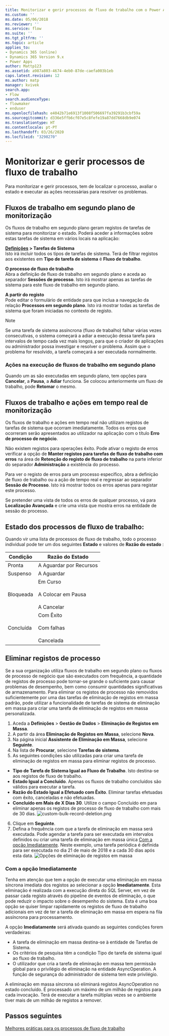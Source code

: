 ```yaml
---
title: Monitorizar e gerir processos de fluxo de trabalho com o Power Apps | Microsoft Docs
ms.custom: ''
ms.date: 05/06/2018
ms.reviewer: ''
ms.service: flow
ms.suite: ''
ms.tgt_pltfrm: ''
ms.topic: article
applies_to:
- Dynamics 365 (online)
- Dynamics 365 Version 9.x
- Power Apps
author: Mattp123
ms.assetid: a987a803-4674-4eb0-87de-caefa003b1eb
caps.latest.revision: 12
ms.author: matp
manager: kvivek
search.app:
- Flow
search.audienceType:
- flowmaker
- enduser
ms.openlocfilehash: e4042b71e6913f1008f506697fa39291b3cbf59a
ms.sourcegitcommit: d336e5ffb6cf07e5c8fefe19a87dd7668db9e074
ms.translationtype: HT
ms.contentlocale: pt-PT
ms.lasthandoff: 03/26/2020
ms.locfileid: "3298270"
---
```

# <a name="monitor-and-manage-workflow-processes"></a>Monitorizar e gerir processos de fluxo de trabalho


Para monitorizar e gerir processos, tem de localizar o processo, avaliar o estado e executar as ações necessárias para resolver os problemas.  
  
<a name="BKMK_MonitorAsyncWorkflows"></a>   
## <a name="monitoring-background-workflows"></a>Fluxos de trabalho em segundo plano de monitorização  
 Os fluxos de trabalho em segundo plano geram registos de tarefas de sistema para monitorizar o estado. Poderá aceder a informações sobre estas tarefas de sistema em vários locais na aplicação:  
  
 **[Definições](/powerapps/maker/model-driven-apps/advanced-navigation#settings) > Tarefas de Sistema**  
 Isto irá incluir todos os tipos de tarefas de sistema. Terá de filtrar registos aos existentes em **Tipo de tarefa de sistema** é **Fluxo de trabalho**.  
  
 **O processo de fluxo de trabalho**  
 Abra a definição de fluxo de trabalho em segundo plano e aceda ao separador **Sessões de processo**. Isto irá mostrar apenas as tarefas de sistema para este fluxo de trabalho em segundo plano.  
  
 **A partir do registo**  
 Pode editar o formulário de entidade para que inclua a navegação da relação **Processos em segundo plano**. Isto irá mostrar todas as tarefas de sistema que foram iniciadas no contexto de registo.  
  
> [!NOTE]
>  Se uma tarefa de sistema assíncrona (fluxo de trabalho) falhar várias vezes consecutivas, o sistema começará a adiar a execução dessa tarefa para intervalos de tempo cada vez mais longos, para que o criador de aplicações ou administrador possa investigar e resolver o problema. Assim que o problema for resolvido, a tarefa começará a ser executada normalmente.  
  
<a name="BKMK_ActionsOnRunningWorkflows"></a>   
### <a name="actions-on-running-background-workflows"></a>Ações na execução de fluxos de trabalho em segundo plano  
 Quando um as são executadas em segundo plano, tem opções para **Cancelar**, a **Pausa**, a **Adiar** funciona. Se colocou anteriormente um fluxo de trabalho, pode **Retomar** o mesmo.  
  
<a name="BKMK_MonitorSyncWorkflows"></a>   
## <a name="monitoring-real-time-workflows-and-actions"></a>Fluxos de trabalho e ações em tempo real de monitorização  
 Os fluxos de trabalho e ações em tempo real não utilizam registos de tarefas de sistema que ocorram imediatamente. Todos os erros que ocorreram serão apresentados ao utilizador na aplicação com o título **Erro de processo de negócio**.  
  
 Não existem registos para operações êxito. Pode ativar o registo de erros verificar a opção de **Manter registos para tarefas de fluxo de trabalho com erros** na área de **Retenção do registo de fluxo de trabalho** na parte inferior do separador **Administração** a existência do processo.  
  
 Para ver o registo de erros para um processo específico, abra a definição de fluxo de trabalho ou a ação de tempo real e regressar ao separador **Sessão de Processo**. Isto irá mostrar todos os erros apenas para registar este processo.  
  
 Se pretender uma vista de todos os erros de qualquer processo, vá para **Localização Avançada** e crie uma vista que mostra erros na entidade de sessão do processo.  
  
<a name="BKMK_StatusOfWorkflowProcesses"></a>   
## <a name="status-of-workflow-processes"></a>Estado dos processos de fluxo de trabalho:  
 Quando vir uma lista de processos de fluxo de trabalho, todo o processo individual pode ter um dos seguintes **Estado** e valores de **Razão do estado** :  
  
|Condição|Razão do Estado|  
|-----------|-------------------|  
|Pronta|A Aguardar por Recursos|  
|Suspenso|A Aguardar|  
|Bloqueada|Em Curso<br /><br /> A Colocar em Pausa<br /><br /> A Cancelar|  
|Concluída|Com Êxito<br /><br /> Com falhas<br /><br /> Cancelada|  

## <a name="deleting-process-log-records"></a>Eliminar registos de processo

Se a sua organização utiliza fluxos de trabalho em segundo plano ou fluxos de processo de negócio que são executados com frequência, a quantidade de registos de processo pode tornar-se grande o suficiente para causar problemas de desempenho, bem como consumir quantidades significativas de armazenamento. Para eliminar os registos de processo não removidos suficientemente por uma das tarefas de eliminação de registos em massa padrão, pode utilizar a funcionalidade de tarefas de sistema de eliminação em massa para criar uma tarefa de eliminação de registos em massa personalizada.

1. Aceda a **Definições** > **Gestão de Dados** > **Eliminação de Registos em Massa**.
2. A partir da área **Eliminação de Registos em Massa**, selecione **Nova**. 
3. Na página inicial **Assistente de Eliminação em Massa**, selecione **Seguinte**.
4. Na lista de **Procurar**, selecione **Tarefas de sistema**.
5. As seguintes condições são utilizadas para criar uma tarefa de eliminação de registos em massa para eliminar registos de processo. 
 - **Tipo de Tarefa de Sistema Igual ao Fluxo de Trabalho**. Isto destina-se aos registos de fluxo de trabalho. 
 - **Estado Igual a Concluído**. Apenas os fluxos de trabalho concluídos são válidos para executar a tarefa.
 - **Razão do Estado Igual a Efetuado com Êxito**. Eliminar tarefas efetuadas com êxito, canceladas e não efetuadas.
 - **Concluído em Mais de X Dias 30**. Utilize o campo Concluído em para eliminar apenas os registos de processo de fluxo de trabalho com mais de 30 dias.
 ![custom-bulk-record-deletion.png](media/custom-bulk-record-deletion.png)
6. Clique em **Seguinte**.
7. Defina a frequência com que a tarefa de eliminação em massa será executada. Pode agendar a tarefa para ser executada em intervalos definidos ou criar uma tarefa de eliminação em massa única [Com a opção Imediatamente](#using-the-immediately-option). Neste exemplo, uma tarefa periódica é definida para ser executada no dia 21 de maio de 2018 e a cada 30 dias após esta data. 
![Opções de eliminação de registos em massa](media/custom-bulk-record-delete-options.png)

### <a name="using-the-immediately-option"></a>Com a opção Imediatamente

Tenha em atenção que tem a opção de executar uma eliminação em massa síncrona imediata dos registos ao selecionar a opção **Imediatamente**. Esta eliminação é realizada com a execução direta do SQL Server, em vez de passar cada registo através do pipeline de eventos de eliminação, o que pode reduzir o impacto sobre o desempenho do sistema. Esta é uma boa opção se quiser limpar rapidamente os registos de fluxo de trabalho adicionais em vez de ter a tarefa de eliminação em massa em espera na fila assíncrona para processamento. 

A opção **Imediatamente** será ativada quando as seguintes condições forem verdadeiras: 
- A tarefa de eliminação em massa destina-se à entidade de Tarefas de Sistema.
- Os critérios de pesquisa têm a condição Tipo de tarefa de sistema igual ao fluxo de trabalho. 
- O utilizador que cria a tarefa de eliminação em massa tem permissão global para o privilégio de eliminação na entidade AsyncOperation. A função de segurança do administrador de sistema tem este privilégio.  

A eliminação em massa síncrona só eliminará registos AsyncOperation no estado concluído. É processado um máximo de um milhão de registos para cada invocação. Terá de executar a tarefa múltiplas vezes se o ambiente tiver mais de um milhão de registos a remover.  
  
## <a name="next-steps"></a>Passos seguintes   
 [Melhores práticas para os processos de fluxo de trabalho](best-practices-workflow-processes.md) <br />

